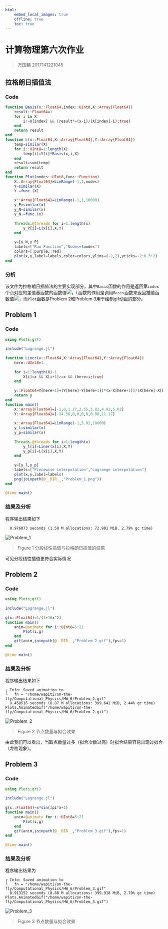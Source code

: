 ```yaml
---
html:
    embed_local_images: true
    offline: true
    toc: true
---  
```

  
# 计算物理第六次作业
  
  
> 万国麟
> 2017141221045
  
  
## 拉格朗日插值法
  
### Code
  
```julia
function Basis(x::Float64,index::UInt8,X::Array{Float64})
    result::Float64=1
    for i in X
        i!=X[index] && (result*=(x-i)/(X[index]-i);true)
    end
    return result
end
function L(x::Float64,X::Array{Float64},Y::Array{Float64})
    temp=similar(X)
    for i::UInt8=1:length(X)
        temp[i]=Y[i]*Basis(x,i,X)
    end
    result=sum(temp)
    return result
end
function Plot(nodes::UInt8,func::Function)
    X::Array{Float64}=LinRange(-1,1,nodes)
    Y=similar(X)
    Y.=func.(X)
  
    x::Array{Float64}=LinRange(-1,1,10000)
    y_P=similar(x)
    y_N=similar(x)
    y_N.=func.(x)
  
    Threads.@threads for i=1:length(x)
        y_P[i]=L(x[i],X,Y)
    end
  
    y=[y_N,y_P]
    labels=["Raw Function","Nodes=$nodes"]
    colors=[:purple,:red]
    plot(x,y,label=labels,color=colors,ylims=(-2,2),yticks=-2:0.5:2)
end
```  
### 分析
  
该文件为拉格朗日插值法的主要实现部分，其中`Basis`函数的作用是返回第`index`个点对应的差值基函数的函数值<img src="https://latex.codecogs.com/gif.latex?Basis_{index}(x)"/>，`L`函数的作用是调用`Basis`函数来返回插值函数值<img src="https://latex.codecogs.com/gif.latex?Lagrange(x)"/>，而`Plot`函数是Problem 2和Problem 3用于绘制gif动画的部分。
## Problem 1
  
### Code
  
```julia
using Plots;gr()
  
include("Lagrange.jl")
  
function Liner(x::Float64,X::Array{Float64},Y::Array{Float64})
    here::UInt8=1
  
    for i=1:length(X)-1
        X[i]<x && X[i+1]>=x && (here=i;true)
    end
  
    y::Float64=Y[here+1]+(Y[here]-Y[here+1])*(x-X[here+1])/(X[here]-X[here+1])
    return y
end
function main()
    X::Array{Float64}=[-1,0,1.27,2.55,3.82,4.92,5.02]
    Y::Array{Float64}=[-14.58,0,0,0,0,0.88,11.17]
  
    x::Array{Float64}=LinRange(-1,5.02,10000)
    y_l=similar(x)
    y_p=similar(x)
  
    Threads.@threads for i=1:length(x)
        y_l[i]=Liner(x[i],X,Y)
        y_p[i]=L(x[i],X,Y)
    end
  
    y=[y_l,y_p]
    labels=["Piecewise interpolation","Lagrange interpolation"]
    plot(x,y,label=labels)
    png(joinpath(@__DIR__,"Problem_1.png"))
end
  
@time main()
```  
### 结果及分析
  
程序输出结果如下
```
  0.976073 seconds (1.50 M allocations: 72.901 MiB, 2.79% gc time)
```
![Problem_1](Problem_1.png )
>Figure 1 分段线性插值与拉格朗日插值的结果
  
可见分段线性插值更符合实际情况
## Problem 2
  
### Code
  
```julia
using Plots;gr()
  
include("Lagrange.jl")
  
g(x::Float64)=1/(1+16x^2)
function main()
    anim=@animate for i::UInt8=5:21
        Plot(i,g)
    end
    gif(anim,joinpath(@__DIR__,"Problem_2.gif"),fps=1)
end
  
@time main()
```  
### 结果及分析
  
程序输出结果如下
```
┌ Info: Saved animation to 
└   fn = "/home/wapiti/on-the-fly/Computational_Physics/HW_6/Problem_2.gif"
  8.458516 seconds (8.87 M allocations: 399.642 MiB, 2.44% gc time)
Plots.AnimatedGif("/home/wapiti/on-the-fly/Computational_Physics/HW_6/Problem_2.gif")
```
![Problem_2](Problem_2.gif )
>Figure 2 节点数量与拟合效果
  
由此我们可以看出，当取点数量过多（拟合次数过高）时拟合结果容易出现过拟合（龙格现象）。
## Problem 3
  
### Code
  
```julia
using Plots;gr()
  
include("Lagrange.jl")
  
g(x::Float64)=x*sin(2pi*x+1)
function main()
    anim=@animate for i::UInt8=5:21
        Plot(i,g)
    end
    gif(anim,joinpath(@__DIR__,"Problem_3.gif"),fps=1)
end
  
@time main()
```  
### 结果及分析
  
程序输出结果为
```
┌ Info: Saved animation to 
└   fn = "/home/wapiti/on-the-fly/Computational_Physics/HW_6/Problem_3.gif"
  8.913152 seconds (8.88 M allocations: 399.918 MiB, 2.70% gc time)
Plots.AnimatedGif("/home/wapiti/on-the-fly/Computational_Physics/HW_6/Problem_3.gif")
```
![Problem_3](Problem_3.gif )
>Figure 3 节点数量与拟合效果
  